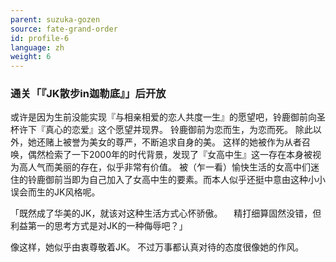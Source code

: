 ```yaml
---
parent: suzuka-gozen
source: fate-grand-order
id: profile-6
language: zh
weight: 6
---
```


### 通关「『JK散步in迦勒底』」后开放

或许是因为生前没能实现『与相亲相爱的恋人共度一生』的愿望吧，铃鹿御前向圣杯许下『真心的恋爱』这个愿望并现界。
铃鹿御前为恋而生，为恋而死。
除此以外，她还赌上被誉为美女的尊严，不断追求自身的美。
这样的她被作为从者召唤，偶然检索了一下2000年的时代背景，发现了『女高中生』这一存在本身被视为高人气而美丽的存在，似乎非常有价值。
被（乍一看）愉快生活的女高中们迷住的铃鹿御前当即为自己加入了女高中生的要素。而本人似乎还挺中意由这种小小误会而生的JK风格呢。

「既然成了华美的JK，就该对这种生活方式心怀骄傲。
　精打细算固然没错，但利益第一的思考方式是对JK的一种侮辱吧？」

像这样，她似乎由衷尊敬着JK。
不过万事都认真对待的态度很像她的作风。
